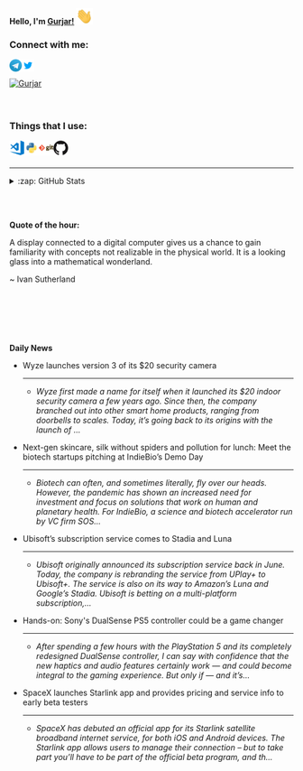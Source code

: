 #### Hello, I'm [Gurjar!](https://GurjarKing.github.io) <img src="https://raw.githubusercontent.com/ABSphreak/ABSphreak/master/gifs/Hi.gif" width="30px"></h2>


### Connect with me:

[<img align="left" alt="Gurjar | Telegram" width="22px" src="https://raw.githubusercontent.com/github/explore/80688e429a7d4ef2fca1e82350fe8e3517d3494d/topics/telegram/telegram.png" />][Telegram]
[<img align="left" alt="Gurjar | Twitter" width="22px" src="https://raw.githubusercontent.com/github/explore/80688e429a7d4ef2fca1e82350fe8e3517d3494d/topics/twitter/twitter.png" />][Twitter]
<br >
<br >
<a href="https://github.com/GurjarKing"><img src="https://komarev.com/ghpvc/?username=GurjarKing" alt="Gurjar" /></a> <br />
<br />
<br />
<!-- <br >

![](https://visitor-badge.glitch.me/badge?page_id=GurjarKing)

<br /> -->

### Things that I use:

[<img align="left" alt="Visual Studio Code" width="26px" src="https://raw.githubusercontent.com/github/explore/80688e429a7d4ef2fca1e82350fe8e3517d3494d/topics/visual-studio-code/visual-studio-code.png" />][VSCode]
[<img align="left" alt="Python" width="26px" src="https://raw.githubusercontent.com/github/explore/80688e429a7d4ef2fca1e82350fe8e3517d3494d/topics/python/python.png" />][Python]
[<img align="left" alt="Git" width="26px" src="https://raw.githubusercontent.com/github/explore/80688e429a7d4ef2fca1e82350fe8e3517d3494d/topics/git/git.png" />][Git]
[<img align="left" alt="GitHub" width="26px" src="https://raw.githubusercontent.com/github/explore/78df643247d429f6cc873026c0622819ad797942/topics/github/github.png" />][Github]

<br />
<br />

---
<details>
  <summary>:zap: GitHub Stats</summary>

<img align="left" alt="Gurjar's Github Stats" src="https://github-readme-stats.vercel.app/api?username=GurjarKing&show_icons=true&hide_border=true&count_private=true&include_all_commit=true&theme=algolia" />

</details>

<!-- ### 🔔 My latest tweet
<a href="https://twitter.com/Gurjar_King43" target="_blank">
	<img src="https://github.com/GurjarKing/GurjarKing/raw/master/tweet.png" width="70%" align="center" alt="Click to view on Twitter" title="My latest tweet, as an image"/>
</a> -->
<br>

<pre>

</pre>

**Quote of the hour:**

A display connected to a digital computer gives us a chance to gain familiarity with concepts not realizable in the physical world. It is a looking glass into a mathematical wonderland.

~ Ivan Sutherland
<pre>

</pre>
<br>
<pre>


</pre>
<strong>Daily News</strong>
  
  - Wyze launches version 3 of its $20 security camera
     <hr/>
     
      - *Wyze first made a name for itself when it launched its $20 indoor security camera a few years ago. Since then, the company branched out into other smart home products, ranging from doorbells to scales. Today, it’s going back to its origins with the launch of …*
     
  - Next-gen skincare, silk without spiders and pollution for lunch: Meet the biotech startups pitching at IndieBio’s Demo Day
      <hr/>
      
      - *Biotech can often, and sometimes literally, fly over our heads. However, the pandemic has shown an increased need for investment and focus on solutions that work on human and planetary health. For IndieBio, a science and biotech accelerator run by VC firm SOS…*
      
  - Ubisoft’s subscription service comes to Stadia and Luna
      <hr/>
      
      - *Ubisoft originally announced its subscription service back in June. Today, the company is rebranding the service from UPlay+ to Ubisoft+. The service is also on its way to Amazon’s Luna and Google’s Stadia. Ubisoft is betting on a multi-platform subscription,…*
      
  - Hands-on: Sony's DualSense PS5 controller could be a game changer
      <hr/>
      
      - *After spending a few hours with the PlayStation 5 and its completely redesigned DualSense controller, I can say with confidence that the new haptics and audio features certainly work — and could become integral to the gaming experience. But only if — and it’s…*
       
  - SpaceX launches Starlink app and provides pricing and service info to early beta testers
      <hr/>
       
       - *SpaceX has debuted an official app for its Starlink satellite broadband internet service, for both iOS and Android devices. The Starlink app allows users to manage their connection – but to take part you’ll have to be part of the official beta program, and th…*
      

<br />

[VSCode]: https://code.visualstudio.com/
[Python]: https://www.python.org/
[Git]: https://git-scm.com/
[Github]: https://github.com/
[Telegram]: https://t.me/Gurjar_King/
[Twitter]: https://twitter.com/Gurjar_King43/
